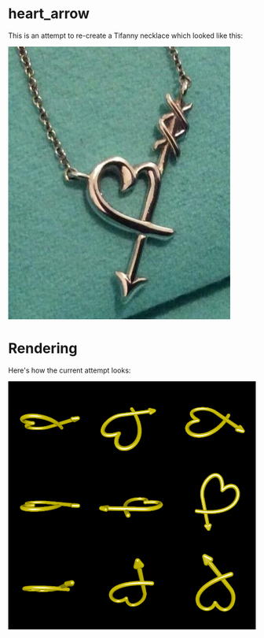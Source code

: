# heart_arrow

This is an attempt to re-create a Tifanny necklace which looked like this:

![Original Tiffany heart necklace](original.png)

# Rendering

Here's how the current attempt looks:

![Renderings of the model](rendering.png)
